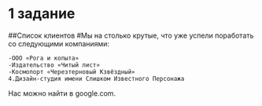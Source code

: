 # 1 задание
##Список клиентов
#Мы на столько крутые, что уже успели поработать со следующими компаниями:

    -ООО «Рога и копыта»
    -Издательство «Читый лист»
    -Космопорт «Черезтерновый Кзвёздный»
    4.Дизайн-студия имени Слишком Известного Персонажа
Нас можно найти в google.com.